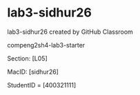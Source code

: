 # lab3-sidhur26
lab3-sidhur26 created by GitHub Classroom

compeng2sh4-lab3-starter

Section: [L05]

MacID: [sidhur26]

StudentID = [400321111]
